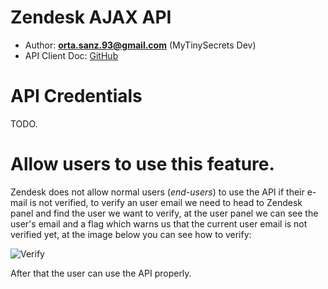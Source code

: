 # Zendesk AJAX API
+ Author: **orta.sanz.93@gmail.com** (MyTinySecrets Dev)
+ API Client Doc: [GitHub](https://github.com/zendesk/zendesk_api_client_php)

# API Credentials

TODO.

# Allow users to use this feature.
Zendesk does not allow normal users (*end-users*) to use the API if their e-mail is not verified, to verify an user email we need to head to Zendesk panel and find the user we want to verify, at the user panel we can see the user's email and a flag which warns us that the current user email is not verified yet, at the image below you can see how to verify:

![Verify](https://dl.dropboxusercontent.com/u/37507878/email.png "Verify")

After that the user can use the API properly.
